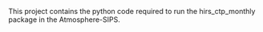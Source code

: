 This project contains the python code required to run the hirs_ctp_monthly package in the Atmosphere-SIPS.